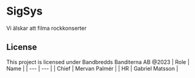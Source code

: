 # SigSys

Vi älskar att filma rockkonserter 

## License

This project is licensed under Bandbredds Banditerna AB @2023
| Role | Name |
| --- | --- |
| Chief | Mervan Palmér |
| HR | Gabriel Matsson |

